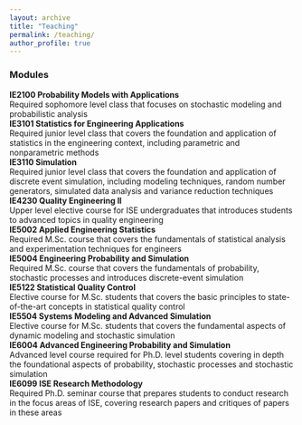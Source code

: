 ```yaml
---
layout: archive
title: "Teaching"
permalink: /teaching/
author_profile: true
---
```


<h3>Modules</h3>

**IE2100 Probability Models with Applications** <br> Required sophomore level class that focuses on stochastic modeling and probabilistic analysis <br>
**IE3101 Statistics for Engineering Applications** <br> Required junior level class that covers the foundation and application of statistics in the engineering context, including parametric and nonparametric methods <br> 
**IE3110 Simulation** <br> Required junior level class that covers the foundation and application of discrete event simulation, including modeling techniques, random number generators, simulated data analysis and variance reduction techniques  <br>
**IE4230 Quality Engineering II** <br> Upper level elective course for ISE undergraduates that introduces students to advanced topics in quality engineering  <br>
**IE5002 Applied Engineering Statistics** <br> Required M.Sc. course that covers the fundamentals of statistical analysis and experimentation techniques for engineers<br>
**IE5004 Engineering Probability and Simulation** <br> Required M.Sc. course that covers the fundamentals of probability, stochastic processes and introduces discrete-event simulation<br>
**IE5122 Statistical Quality Control** <br> Elective course for M.Sc. students that covers the basic principles to state-of-the-art concepts in statistical quality control<br>
**IE5504 Systems Modeling and Advanced Simulation** <br> Elective course for M.Sc. students that covers the fundamental aspects of dynamic modeling and stochastic simulation<br>
**IE6004 Advanced Engineering Probability and Simulation** <br>Advanced level course required for Ph.D. level students covering in depth the foundational aspects of probability, stochastic processes and stochastic simulation<br>
**IE6099 ISE Research Methodology** <br> Required Ph.D. seminar course that prepares students to conduct research in the focus areas of ISE, covering research papers and critiques of papers in these areas<br>


